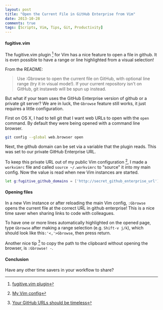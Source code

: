 ```yaml
---
layout: post
title: "Open the Current File in GitHub Enterprise from Vim"
date: 2013-10-28
comments: true
tags: [Scripts, Vim, Tips, Git, Productivity]
---
```


#### fugitive.vim

The fugitive.vim plugin [^plugin] for Vim has a nice feature to open a file in github. It is even possible to have a range or line highlighted from a visual selection!

From the README:

> Use :Gbrowse to open the current file on GitHub, with optional line range (try it in visual mode!). If your current repository isn't on GitHub, git instaweb will be spun up instead.

But what if your team uses the GitHub Enterprise version of github or a private git server? We are in luck, the `Gbrowse` feature still works, it just requires a little configuration.

First on OS X, I had to tell git that I want web URLs to open with the `open` command. By default they were being opened with a command line browser.

``` bash
git config --global web.browser open
```

Next, the github domain can be set via a variable that the plugin reads. This was set to our private GitHub Enterprise URL. 

To keep this private URL out of my public Vim configuration [^vim_config], I made a `workvimrc` file and called `source ~/.workvimrc` to "source" it into my main config. Now the value is read when new Vim instances are started.

``` bash
let g:fugitive_github_domains = ['http://secret_github_enterprise_url']
```

#### Opening files

In a new Vim instance or after reloading the main Vim config, `:Gbrowse` opens the current file at the correct URL in github enterprise! This is a nice time saver when sharing links to code with colleagues. 

To have one or more lines automatically highlighted on the opened page, type `Gbrowse` after making a range selection (e.g. `Shift-v j/k`), which should look like this`:'<,'>Gbrowse`, then press return.

Another nice tip [^tip] to copy the path to the clipboard without opening the browser, is `:Gbrowse! -`.

#### Conclusion

Have any other time savers in your workflow to share?

[^plugin]: [fugitive.vim plugin](https://github.com/tpope/vim-fugitive)

[^vim_config]: [My Vim config](https://github.com/andyatkinson/dotfiles)

[^tip]: [Your GitHub URLs should be timeless](https://coderwall.com/p/j-dlsq)
